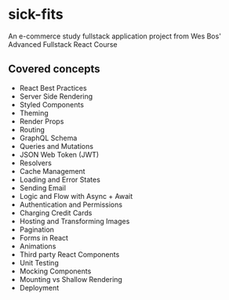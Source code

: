 # sick-fits
An e-commerce study fullstack application project from Wes Bos' Advanced Fullstack React Course

## Covered concepts
* React Best Practices
* Server Side Rendering
* Styled Components
* Theming
* Render Props
* Routing
* GraphQL Schema
* Queries and Mutations
* JSON Web Token (JWT)
* Resolvers
* Cache Management
* Loading and Error States
* Sending Email
* Logic and Flow with Async + Await
* Authentication and Permissions
* Charging Credit Cards
* Hosting and Transforming Images
* Pagination
* Forms in React
* Animations
* Third party React Components
* Unit Testing
* Mocking Components
* Mounting vs Shallow Rendering
* Deployment
